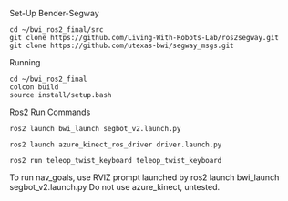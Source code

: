 Set-Up Bender-Segway
```
cd ~/bwi_ros2_final/src
git clone https://github.com/Living-With-Robots-Lab/ros2segway.git
git clone https://github.com/utexas-bwi/segway_msgs.git
```
Running
```
cd ~/bwi_ros2_final
colcon build
source install/setup.bash
```
Ros2 Run Commands
```
ros2 launch bwi_launch segbot_v2.launch.py
```
```
ros2 launch azure_kinect_ros_driver driver.launch.py
```
```
ros2 run teleop_twist_keyboard teleop_twist_keyboard
```
To run nav_goals, use RVIZ prompt launched by ros2 launch bwi_launch segbot_v2.launch.py
Do not use azure_kinect, untested.
